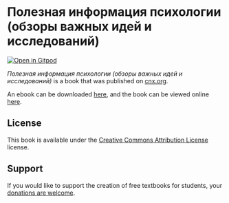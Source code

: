 # Полезная информация психологии (обзоры важных идей и исследований)

[![Open in Gitpod](https://gitpod.io/button/open-in-gitpod.svg)](https://gitpod.io/from-referrer/)

_Полезная информация психологии (обзоры важных идей и исследований)_ is a book that was published on [cnx.org](https://cnx.org/).

An ebook can be downloaded [here](https://github.com/cnx-user-books/cnxbook-poleznaia-informatsiia-psikhologii-obzory-vazhnykh-idei-i-issledovanii/releases/latest), and the book can be viewed online [here](https://github.com/cnx-user-books/cnxbook-poleznaia-informatsiia-psikhologii-obzory-vazhnykh-idei-i-issledovanii/releases/latest).

## License
This book is available under the [Creative Commons Attribution License](./LICENSE) license.

## Support
If you would like to support the creation of free textbooks for students, your [donations are welcome](https://riceconnect.rice.edu/donation/support-openstax-banner).

